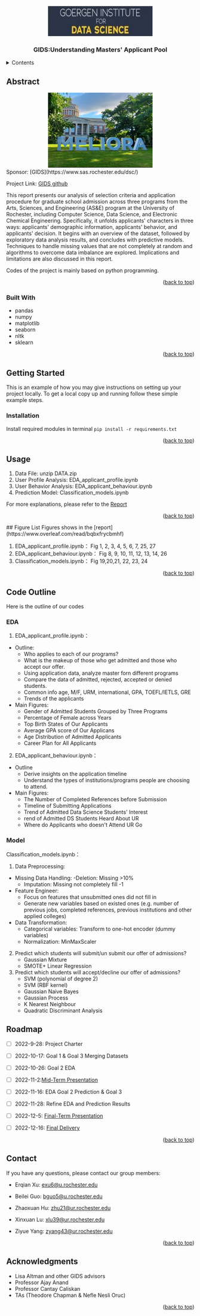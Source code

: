 <!-- PROJECT LOGO -->
<div align="center">
  <a href="https://github.com/github_username/repo_name">
    <img src="images/gids.jpeg" alt="Logo" width="280" height="80">
  </a>

<h3 align="center">GIDS:Understanding Masters' Applicant Pool</h3>

  
</div>



<!-- TABLE OF CONTENTS -->
<details>
  <summary>Contents</summary>
  <ol>
    <li>
      <a href="#about-the-project">Abstract</a>
      <ul>
        <li><a href="#built-with">Built With</a></li>
      </ul>
    </li>
    <li>
      <a href="#getting-started">Getting Started</a>
      <ul>
        <li><a href="#prerequisites">Prerequisites</a></li>
        <li><a href="#installation">Installation</a></li>
      </ul>
    </li>
    <li><a href="#usage">Usage</a></li>
    <li><a href="#figure-list">Figure List</a></li>
    <li><a href="#code-outline">Code Outline</a></li>
    <li><a href="#roadmap">Roadmap</a></li>
    <li><a href="#contact">Contact</a></li>
    <li><a href="#acknowledgments">Acknowledgments</a></li>
  </ol>
</details>



<!-- ABOUT THE PROJECT -->
## Abstract

<div align="center">
  <a href="https://github.com/github_username/repo_name">
    <img src="images/gids2.jpg"  width="280" height="200">
  </a>
 
</div>
Sponsor: [GIDS](https://www.sas.rochester.edu/dsc/)

Project Link: [GIDS github](https://github.com/Egret-Lu/GIDS)

This report presents our analysis of selection criteria and application procedure for graduate school admission across three programs from the Arts, Sciences, and Engineering (AS&E) program at the University of Rochester, including Computer Science, Data Science, and Electronic Chemical Engineering. Specifically, it unfolds applicants' characters in three ways: applicants' demographic information, applicants' behavior, and applicants' decision. It begins with an overview of the dataset, followed by exploratory data analysis results, and concludes with predictive models. Techniques to handle missing values that are not completely at random and algorithms to overcome data imbalance are explored. Implications and limitations are also discussed in this report. 

Codes of the project is mainly based on python programming. 

<p align="right">(<a href="#readme-top">back to top</a>)</p>



### Built With
* pandas
* numpy
* matplotlib
* seaborn
* nltk
* sklearn
<p align="right">(<a href="#readme-top">back to top</a>)</p>


<!-- GETTING STARTED -->
## Getting Started

This is an example of how you may give instructions on setting up your project locally.
To get a local copy up and running follow these simple example steps.

<!-- Install modules -->
### Installation

Install required modules in terminal ```pip install -r requirements.txt```


<p align="right">(<a href="#readme-top">back to top</a>)</p>



<!-- USAGE EXAMPLES -->
## Usage
1. Data File: unzip DATA.zip
2. User Profile Analysis: EDA_applicant_profile.ipynb
3. User Behavior Analysis: EDA_applicant_behaviour.ipynb
4. Prediction Model: Classification_models.ipynb

For more explanations, please refer to the [Report](https://www.overleaf.com/read/bqbxfrycbmhf)

<p align="right">(<a href="#readme-top">back to top</a>)</p>
<!-- Figure -->
## Figure List
Figures shows in the [report](https://www.overleaf.com/read/bqbxfrycbmhf)

1. EDA_applicant_profile.ipynb： Fig 1, 2, 3, 4, 5, 6, 7, 25, 27
2. EDA_applicant_behaviour.ipynb： Fig 8, 9, 10, 11, 12, 13, 14, 26
3. Classification_models.ipynb： Fig 19,20,21, 22, 23, 24

<p align="right">(<a href="#readme-top">back to top</a>)</p>

<!-- outline -->
## Code Outline

Here is the outline of our codes

### EDA

1. EDA_applicant_profile.ipynb： 
  - Outline:
    - Who applies to each of our programs? 
    - What is the makeup of those who get admitted and those who accept our offer.
    - Using application data, analyze master forn different programs
    - Compare the data of admitted, rejected, accepted or denied students.
    - Common info age, M/F, URM, international, GPA, TOEFL/IETLS, GRE
    - Trends of the applicants
  - Main Figures:
      - Gender of Admitted Students Grouped by Three Programs
      - Percentage of Female across Years
      - Top Birth States of Our Applicants
      - Average GPA score of Our Applicans
      - Age Distribution of Admitted Applicants
      - Career Plan for All Applicants
    
2. EDA_applicant_behaviour.ipynb： 
  - Outline
    - Derive insights on the application timeline
    - Understand the types of institutions/programs people are choosing to attend.
  - Main Figures:
      - The Number of Completed References before Submission
      - Timeline of Submitting Applications
      - Trend of Admitted Data Science Students' Interest
      - rend of Admitted DS Students Heard About UR 
      - Where do Applicants who doesn't Attend UR Go
    
### Model 

Classification_models.ipynb： 

1. Data Preprocessing:
  - Missing Data Handling: 
      -Deletion: Missing >10% 
      - Imputation: Missing not completely fill -1
  - Feature Engineer:
    - Focus on features that unsubmitted ones did not fill in 
    - Generate new variables based on existed ones (e.g. number of previous jobs, completed references, previous institutions and other applied colleges)                     
  - Data Transformation:
    - Categorical variables: Transform to one-hot encoder (dummy variables)
    - Normalization: MinMaxScaler      

2. Predict which students will submit/un submit our offer of admissions?
    - Gaussian Mixture
    - SMOTE+ Linear Regression
3. Predict which students will accept/decline our offer of admissions?
    - SVM (polynomial of degree 2) 
    - SVM (RBF kernel)
    - Gaussian Naive Bayes
    - Gaussian Process
    - K Nearest Neighbour
    - Quadratic Discriminant Analysis


<!-- ROADMAP -->
## Roadmap

- [ ] 2022-9-28: Project Charter
- [ ] 2022-10-17: Goal 1 & Goal 3 Merging Datasets
- [ ] 2022-10-26: Goal 2 EDA
- [ ] 2022-11-2:[Mid-Term Presentation](https://docs.google.com/presentation/d/1Yqd0spkCZES3Iia8LSHgBdiUbmiSxVwrGWw0FAfmaII/edit?usp=sharing)
- [ ] 2022-11-16: EDA Goal 2 Prediction & Goal 3
- [ ] 2022-11-28: Refine EDA and Prediction Results
- [ ] 2022-12-5: [Final-Term Presentation](https://docs.google.com/presentation/d/1fAGY39dlRlgnB0LcdUKl_IA3Eaj7grqB/edit?usp=sharing&ouid=103328889489861986880&rtpof=true&sd=true)
- [ ] 2022-12-16: [Final Delivery](https://docs.google.com/presentation/d/1fAGY39dlRlgnB0LcdUKl_IA3Eaj7grqB/edit?usp=sharing&ouid=103328889489861986880&rtpof=true&sd=true)




<p align="right">(<a href="#readme-top">back to top</a>)</p>




<!-- CONTACT -->
## Contact
If you have any questions, please contact our group members:

- Erqian Xu: exu6@u.rochester.edu

- Beilei Guo: bguo5@u.rochester.edu

- Zhaoxuan Hu: zhu21@ur.rochester.edu

- Xinxuan Lu: xlu39@ur.rochester.edu

- Ziyue Yang: zyang43@ur.rochester.edu


<p align="right">(<a href="#readme-top">back to top</a>)</p>


<!-- ACKNOWLEDGMENTS -->
## Acknowledgments

* Lisa Altman and other GIDS advisors
* Professor Ajay Anand
* Professor Cantay Caliskan
* TAs (Theodore Chapman & Nefle Nesli Oruc)

<p align="right">(<a href="#readme-top">back to top</a>)</p>



<!-- MARKDOWN LINKS & IMAGES -->
<!-- https://www.markdownguide.org/basic-syntax/#reference-style-links -->
[contributors-shield]: https://img.shields.io/github/contributors/github_username/repo_name.svg?style=for-the-badge
[contributors-url]: https://github.com/github_username/repo_name/graphs/contributors
[forks-shield]: https://img.shields.io/github/forks/github_username/repo_name.svg?style=for-the-badge
[forks-url]: https://github.com/github_username/repo_name/network/members
[stars-shield]: https://img.shields.io/github/stars/github_username/repo_name.svg?style=for-the-badge
[stars-url]: https://github.com/github_username/repo_name/stargazers
[issues-shield]: https://img.shields.io/github/issues/github_username/repo_name.svg?style=for-the-badge
[issues-url]: https://github.com/github_username/repo_name/issues
[license-shield]: https://img.shields.io/github/license/github_username/repo_name.svg?style=for-the-badge
[license-url]: https://github.com/github_username/repo_name/blob/master/LICENSE.txt
[linkedin-shield]: https://img.shields.io/badge/-LinkedIn-black.svg?style=for-the-badge&logo=linkedin&colorB=555
[linkedin-url]: https://linkedin.com/in/linkedin_username
[product-screenshot]: images/screenshot.png
[Next.js]: https://img.shields.io/badge/next.js-000000?style=for-the-badge&logo=nextdotjs&logoColor=white
[Next-url]: https://nextjs.org/
[React.js]: https://img.shields.io/badge/React-20232A?style=for-the-badge&logo=react&logoColor=61DAFB
[React-url]: https://reactjs.org/
[Vue.js]: https://img.shields.io/badge/Vue.js-35495E?style=for-the-badge&logo=vuedotjs&logoColor=4FC08D
[Vue-url]: https://vuejs.org/
[Angular.io]: https://img.shields.io/badge/Angular-DD0031?style=for-the-badge&logo=angular&logoColor=white
[Angular-url]: https://angular.io/
[Svelte.dev]: https://img.shields.io/badge/Svelte-4A4A55?style=for-the-badge&logo=svelte&logoColor=FF3E00
[Svelte-url]: https://svelte.dev/
[Laravel.com]: https://img.shields.io/badge/Laravel-FF2D20?style=for-the-badge&logo=laravel&logoColor=white
[Laravel-url]: https://laravel.com
[Bootstrap.com]: https://img.shields.io/badge/Bootstrap-563D7C?style=for-the-badge&logo=bootstrap&logoColor=white
[Bootstrap-url]: https://getbootstrap.com
[JQuery.com]: https://img.shields.io/badge/jQuery-0769AD?style=for-the-badge&logo=jquery&logoColor=white
[JQuery-url]: https://jquery.com 
